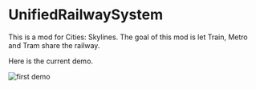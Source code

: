 # UnifiedRailwaySystem

This is a mod for Cities: Skylines. The goal of this mod is let Train, Metro and Tram share the railway.

Here is the current demo.

![first demo](./demo.png)